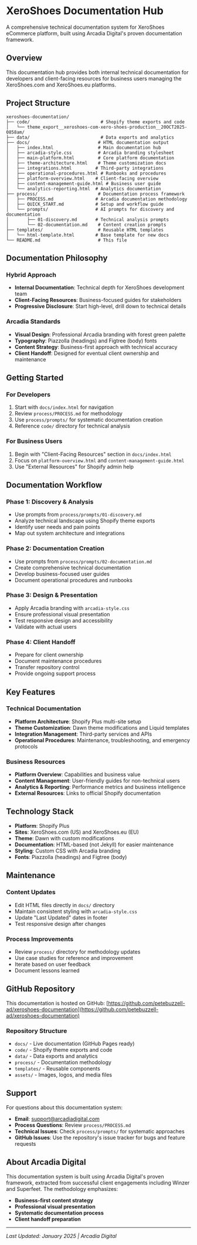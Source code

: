# XeroShoes Documentation Hub

A comprehensive technical documentation system for XeroShoes eCommerce platform, built using Arcadia Digital's proven documentation framework.

## Overview

This documentation hub provides both internal technical documentation for developers and client-facing resources for business users managing the XeroShoes.com and XeroShoes.eu platforms.

## Project Structure

```
xeroshoes-documentation/
├── code/                           # Shopify theme exports and code
│   └── theme_export__xeroshoes-com-xero-shoes-production__20OCT2025-0858am/
├── data/                           # Data exports and analytics
├── docs/                          # HTML documentation output
│   ├── index.html                 # Main documentation hub
│   ├── arcadia-style.css          # Arcadia branding stylesheet
│   ├── main-platform.html         # Core platform documentation
│   ├── theme-architecture.html    # Theme customization docs
│   ├── integrations.html         # Third-party integrations
│   ├── operational-procedures.html # Runbooks and procedures
│   ├── platform-overview.html    # Client-facing overview
│   ├── content-management-guide.html # Business user guide
│   └── analytics-reporting.html  # Analytics documentation
├── process/                       # Documentation process framework
│   ├── PROCESS.md                # Arcadia documentation methodology
│   ├── QUICK_START.md            # Setup and workflow guide
│   └── prompts/                  # AI prompts for discovery and documentation
│       ├── 01-discovery.md       # Technical analysis prompts
│       └── 02-documentation.md    # Content creation prompts
├── templates/                     # Reusable HTML templates
│   └── html-template.html        # Base template for new docs
└── README.md                      # This file
```

## Documentation Philosophy

### Hybrid Approach
- **Internal Documentation**: Technical depth for XeroShoes development team
- **Client-Facing Resources**: Business-focused guides for stakeholders
- **Progressive Disclosure**: Start high-level, drill down to technical details

### Arcadia Standards
- **Visual Design**: Professional Arcadia branding with forest green palette
- **Typography**: Piazzolla (headings) and Figtree (body) fonts
- **Content Strategy**: Business-first approach with technical accuracy
- **Client Handoff**: Designed for eventual client ownership and maintenance

## Getting Started

### For Developers
1. Start with `docs/index.html` for navigation
2. Review `process/PROCESS.md` for methodology
3. Use `process/prompts/` for systematic documentation creation
4. Reference `code/` directory for technical analysis

### For Business Users
1. Begin with "Client-Facing Resources" section in `docs/index.html`
2. Focus on `platform-overview.html` and `content-management-guide.html`
3. Use "External Resources" for Shopify admin help

## Documentation Workflow

### Phase 1: Discovery & Analysis
- Use prompts from `process/prompts/01-discovery.md`
- Analyze technical landscape using Shopify theme exports
- Identify user needs and pain points
- Map out system architecture and integrations

### Phase 2: Documentation Creation
- Use prompts from `process/prompts/02-documentation.md`
- Create comprehensive technical documentation
- Develop business-focused user guides
- Document operational procedures and runbooks

### Phase 3: Design & Presentation
- Apply Arcadia branding with `arcadia-style.css`
- Ensure professional visual presentation
- Test responsive design and accessibility
- Validate with actual users

### Phase 4: Client Handoff
- Prepare for client ownership
- Document maintenance procedures
- Transfer repository control
- Provide ongoing support process

## Key Features

### Technical Documentation
- **Platform Architecture**: Shopify Plus multi-site setup
- **Theme Customization**: Dawn theme modifications and Liquid templates
- **Integration Management**: Third-party services and APIs
- **Operational Procedures**: Maintenance, troubleshooting, and emergency protocols

### Business Resources
- **Platform Overview**: Capabilities and business value
- **Content Management**: User-friendly guides for non-technical users
- **Analytics & Reporting**: Performance metrics and business intelligence
- **External Resources**: Links to official Shopify documentation

## Technology Stack

- **Platform**: Shopify Plus
- **Sites**: XeroShoes.com (US) and XeroShoes.eu (EU)
- **Theme**: Dawn with custom modifications
- **Documentation**: HTML-based (not Jekyll) for easier maintenance
- **Styling**: Custom CSS with Arcadia branding
- **Fonts**: Piazzolla (headings) and Figtree (body)

## Maintenance

### Content Updates
- Edit HTML files directly in `docs/` directory
- Maintain consistent styling with `arcadia-style.css`
- Update "Last Updated" dates in footer
- Test responsive design after changes

### Process Improvements
- Review `process/` directory for methodology updates
- Use case studies for reference and improvement
- Iterate based on user feedback
- Document lessons learned

## GitHub Repository

This documentation is hosted on GitHub: [https://github.com/petebuzzell-ad/xeroshoes-documentation](https://github.com/petebuzzell-ad/xeroshoes-documentation)

### Repository Structure
- `docs/` - Live documentation (GitHub Pages ready)
- `code/` - Shopify theme exports and code
- `data/` - Data exports and analytics
- `process/` - Documentation methodology
- `templates/` - Reusable components
- `assets/` - Images, logos, and media files

## Support

For questions about this documentation system:
- **Email**: support@arcadiadigital.com
- **Process Questions**: Review `process/PROCESS.md`
- **Technical Issues**: Check `process/prompts/` for systematic approaches
- **GitHub Issues**: Use the repository's issue tracker for bugs and feature requests

## About Arcadia Digital

This documentation system is built using Arcadia Digital's proven framework, extracted from successful client engagements including Winzer and Superfeet. The methodology emphasizes:

- **Business-first content strategy**
- **Professional visual presentation**
- **Systematic documentation process**
- **Client handoff preparation**

---

*Last Updated: January 2025 | Arcadia Digital*

